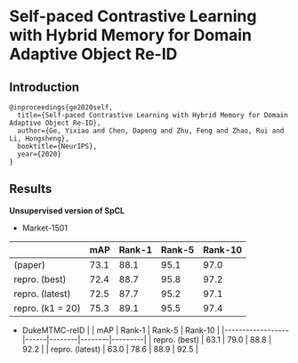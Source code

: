 # Self-paced Contrastive Learning with Hybrid Memory for Domain Adaptive Object Re-ID

## Introduction

```
@inproceedings{ge2020self,
  title={Self-paced Contrastive Learning with Hybrid Memory for Domain Adaptive Object Re-ID},
  author={Ge, Yixiao and Chen, Dapeng and Zhu, Feng and Zhao, Rui and Li, Hongsheng},
  booktitle={NeurIPS},
  year={2020}
}
```

## Results

**Unsupervised version of SpCL**

- Market-1501

|                  | mAP  | Rank-1 | Rank-5 | Rank-10 |
|------------------|------|--------|--------|---------|
| (paper)          | 73.1 | 88.1   | 95.1   | 97.0    |
| repro. (best)    | 72.4 | 88.7   | 95.8   | 97.2    |
| repro. (latest)  | 72.5 | 87.7   | 95.2   | 97.1    |
| repro. (k1 = 20) | 75.3 | 89.1   | 95.5   | 97.4    |

- DukeMTMC-reID
|                  | mAP  | Rank-1 | Rank-5 | Rank-10 |
|------------------|------|--------|--------|---------|
| repro. (best)    | 63.1 | 79.0   | 88.8   | 92.2    |
| repro. (latest)  | 63.0 | 78.6   | 88.9   | 92.5    |
